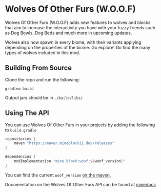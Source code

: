 # Wolves Of Other Furs (W.O.O.F)

Wolves Of Other Furs (W.O.O.F) adds new features to wolves and blocks that aim to increase the interactivity you have with your fuzzy friends such as Dog Bowls, Dog Beds and much more in upcoming updates.

Wolves also now spawn in every biome, with their variants applying depending on the properties of the biome. Go explore! Go find the many types of wolves included in this mod.

## Building From Source

Clone the repo and run the following:

```shell
gradlew build
```

Output jars should be in `./build/libs/`

## Using The API

You can use Wolves Of Other Furs in your projects by adding the following to `build.gradle`

```groovy
repositories {
    maven "https://maven.mineblock11.dev/releases"
}

dependencies {
    modImplementation "mine.block:woof:${woof_version}"
}
```

You can find the current `woof_version` [on the maven.](https://maven.mineblock11.dev/#/releases/mine/block/woof)

Documentation on the Wolves Of Other Furs API can be found at [minedocs](https://docs.mineblock11.dev/documentation/woof)

